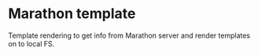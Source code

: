 # Marathon template
Template rendering to get info from Marathon server and render templates on to local FS.
